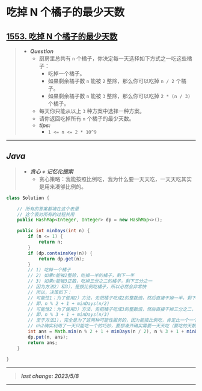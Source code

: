 # 吃掉 N 个橘子的最少天数

## [1553. 吃掉 N 个橘子的最少天数](https://leetcode.cn/problems/minimum-number-of-days-to-eat-n-oranges/)

> - ***Question***
>   - 厨房里总共有 `n` 个橘子，你决定每一天选择如下方式之一吃这些橘子：
>     - 吃掉一个橘子。
>     - 如果剩余橘子数 `n` 能被 `2` 整除，那么你可以吃掉 `n / 2` 个橘子。
>     - 如果剩余橘子数 `n` 能被 `3` 整除，那么你可以吃掉 `2 * (n / 3)` 个橘子。
>   - 每天你只能从以上 `3` 种方案中选择一种方案。
>   - 请你返回吃掉所有 `n` 个橘子的最少天数。
>   - ***tips:***
>     - `1 <= n <= 2 * 10^9`

---

## *Java*

> - ***贪心 + 记忆化搜索***
>   - 贪心策略：我能按照比例吃，我为什么要一天天吃，一天天吃其实是用来凑够比例的。

```java
class Solution {

    // 所有的答案都填在这个表里
    // 这个表对所有的过程共用
    public HashMap<Integer, Integer> dp = new HashMap<>();

    public int minDays(int n) {
        if (n <= 1) {
            return n;
        }
        if (dp.containsKey(n)) {
            return dp.get(n);
        }
        // 1) 吃掉一个橘子
        // 2) 如果n能被2整除，吃掉一半的橘子，剩下一半
        // 3) 如果n能被3正数，吃掉三分之二的橘子，剩下三分之一
        // 因为方法2）和3），是按比例吃橘子，所以必然会非常快
        // 所以，决策如下：
        // 可能性1：为了使用2）方法，先把橘子吃成2的整数倍，然后直接干掉一半，剩下的n/2调用递归
        // 即，n % 2 + 1 + minDays(n/2)
        // 可能性2：为了使用3）方法，先把橘子吃成3的整数倍，然后直接干掉三分之二，剩下的n/3调用递归
        // 即，n % 3 + 1 + minDays(n/3)
        // 至于方法1)，完全是为了这两种可能性服务的，因为能按比例吃，肯定比一个一个吃快(显而易见的贪心)
        // n%2确实利用了一天只能吃一个的巧妙，要想凑齐确实需要一天天吃（要吃的天数等于多出来的橘子数）
        int ans = Math.min(n % 2 + 1 + minDays(n / 2), n % 3 + 1 + minDays(n / 3));
        dp.put(n, ans);
        return ans;
    }

}
```

---

> ***last change: 2023/5/8***

---
